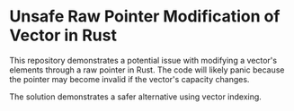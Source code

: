 # Unsafe Raw Pointer Modification of Vector in Rust

This repository demonstrates a potential issue with modifying a vector's elements through a raw pointer in Rust.  The code will likely panic because the pointer may become invalid if the vector's capacity changes.

The solution demonstrates a safer alternative using vector indexing.